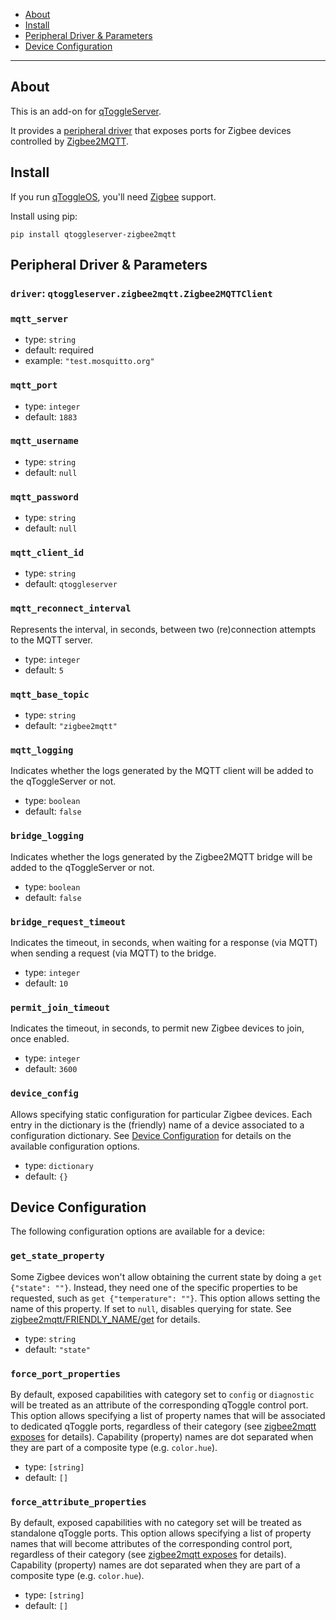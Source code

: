  * [About](#about)
 * [Install](#install)
 * [Peripheral Driver & Parameters](#peripheral-driver--parameters)
 * [Device Configuration](#device-configuration)

---


## About

This is an add-on for [qToggleServer](https://github.com/qtoggle/qtoggleserver).

It provides a [peripheral driver](https://github.com/qtoggle/qtoggleserver/wiki/Peripheral-Drivers) that exposes ports
for Zigbee devices controlled by [Zigbee2MQTT](https://www.zigbee2mqtt.io/).


## Install

If you run [qToggleOS](https://github.com/qtoggle/qtoggleos), you'll need
[Zigbee](https://github.com/qtoggle/qtoggleos/wiki/Zigbee) support.

Install using pip:

    pip install qtoggleserver-zigbee2mqtt


## Peripheral Driver & Parameters

### `driver`: `qtoggleserver.zigbee2mqtt.Zigbee2MQTTClient`

### `mqtt_server`

 * type: `string`
 * default: required
 * example: `"test.mosquitto.org"`

### `mqtt_port`

 * type: `integer`
 * default: `1883`

### `mqtt_username`

 * type: `string`
 * default: `null`

### `mqtt_password`

 * type: `string`
 * default: `null`

### `mqtt_client_id`

 * type: `string`
 * default: `qtoggleserver`

### `mqtt_reconnect_interval`

Represents the interval, in seconds, between two (re)connection attempts to the MQTT server.

 * type: `integer`
 * default: `5`

### `mqtt_base_topic`

 * type: `string`
 * default: `"zigbee2mqtt"`

### `mqtt_logging`

Indicates whether the logs generated by the MQTT client will be added to the qToggleServer or not.

 * type: `boolean`
 * default: `false`

### `bridge_logging`

Indicates whether the logs generated by the Zigbee2MQTT bridge will be added to the qToggleServer or not.

 * type: `boolean`
 * default: `false`

### `bridge_request_timeout`

Indicates the timeout, in seconds, when waiting for a response (via MQTT) when sending a request (via MQTT) to the
bridge.

 * type: `integer`
 * default: `10`

### `permit_join_timeout`

Indicates the timeout, in seconds, to permit new Zigbee devices to join, once enabled.

 * type: `integer`
 * default: `3600`

### `device_config`

Allows specifying static configuration for particular Zigbee devices. Each entry in the dictionary is the (friendly)
name of a device associated to a configuration dictionary. See [Device Configuration](#device-configuration) for details
on the available configuration options.

 * type: `dictionary`
 * default: `{}`


## Device Configuration

The following configuration options are available for a device:

### `get_state_property`

Some Zigbee devices won't allow obtaining the current state by doing a `get {"state": ""}`. Instead, they need one
of the specific properties to be requested, such as `get {"temperature": ""}`. This option allows setting the name of
this property. If set to `null`, disables querying for state. See 
[zigbee2mqtt/FRIENDLY_NAME/get](https://www.zigbee2mqtt.io/guide/usage/mqtt_topics_and_messages.html#zigbee2mqtt-friendly-name-get)
for details.

 * type: `string`
 * default: `"state"`

### `force_port_properties`

By default, exposed capabilities with category set to `config` or `diagnostic` will be treated as an attribute of the
corresponding qToggle control port. This option allows specifying a list of property names that will be associated to
dedicated qToggle ports, regardless of their category (see
[zigbee2mqtt exposes](https://www.zigbee2mqtt.io/guide/usage/exposes.html#exposes) for details). Capability (property)
names are dot separated when they are part of a composite type (e.g. `color.hue`).

 * type: `[string]`
 * default: `[]`

### `force_attribute_properties`

By default, exposed capabilities with no category set will be treated as standalone qToggle ports. This option allows
specifying a list of property names that will become attributes of the corresponding control port, regardless of their
category (see
[zigbee2mqtt exposes](https://www.zigbee2mqtt.io/guide/usage/exposes.html#exposes) for details). Capability (property)
names are dot separated when they are part of a composite type (e.g. `color.hue`).

 * type: `[string]`
 * default: `[]`
